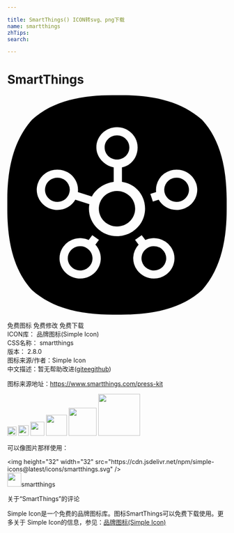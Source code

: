 ```yaml
---

title: SmartThings() ICON转svg、png下载
name: smartthings
zhTips: 
search: 

---
```


# SmartThings  <small style="font-size: 60%;font-weight: 100"></small>

<div id="svg" class="svg-wrap">
<svg role="img" viewBox="0 0 24 24" xmlns="http://www.w3.org/2000/svg"><title>SmartThings icon</title><path d="M11.51 0C8.338 0 5.034.537 2.694 2.694.5 5.174 0 8.464 0 11.525v.942c0 3.165.537 6.499 2.694 8.84C5.188 23.513 8.494 24 11.569 24h.854c3.18 0 6.528-.53 8.883-2.694C23.514 18.811 24 15.5 24 12.423v-.853c0-3.18-.53-6.528-2.694-8.876C18.826.494 15.544 0 12.482 0zM12 3.505c1.244 0 2.256.99 2.256 2.206 0 1.065-.685 1.976-1.715 2.181v1.59c1.48.214 2.528 1.43 2.528 2.934 0 1.654-1.377 3-3.07 3-1.692 0-3.068-1.346-3.068-3 0-.17.017-.335.045-.497l-1.536-.488a2.258 2.258 0 01-1.962 1.12c-.237 0-.471-.037-.698-.11-1.183-.375-1.833-1.622-1.449-2.78a2.246 2.246 0 012.146-1.524c.237 0 .471.036.698.108a2.23 2.23 0 011.313 1.098c.204.391.282.823.232 1.249l1.535.488c.44-.86 1.378-1.453 2.384-1.599V7.892c-1.029-.205-1.896-1.116-1.896-2.181 0-1.217 1.012-2.206 2.257-2.206zm0 .882c-.747 0-1.354.594-1.354 1.324 0 .73.607 1.324 1.354 1.324.746 0 1.354-.594 1.354-1.324 0-.73-.608-1.324-1.354-1.324zm6.522 3.75c.98 0 1.843.613 2.146 1.525.186.56.138 1.158-.135 1.683-.274.526-.74.915-1.314 1.096-.227.073-.461.11-.698.11a2.258 2.258 0 01-1.962-1.12l-.634.201-.278-.838.632-.202a2.21 2.21 0 011.546-2.347c.226-.072.46-.108.697-.108zM5.476 9.02c-.588 0-1.105.368-1.287.915-.23.694.159 1.442.869 1.668.136.043.277.065.419.065.588 0 1.105-.368 1.287-.915a1.29 1.29 0 00-.081-1.01 1.338 1.338 0 00-.788-.658 1.377 1.377 0 00-.42-.065zm13.045 0c-.142 0-.282.021-.419.065a1.32 1.32 0 00-.869 1.668c.182.547.7.915 1.287.915.142 0 .283-.022.42-.065.344-.11.623-.343.787-.659.165-.315.193-.673.082-1.009a1.348 1.348 0 00-1.288-.915zM12 10.474c-1.095 0-1.986.871-1.986 1.942 0 1.07.89 1.941 1.986 1.941 1.094 0 1.985-.87 1.985-1.94 0-1.072-.89-1.943-1.985-1.943zm-2.706 4.831l.73.519-.39.526c.709.757.801 1.925.16 2.787-.423.57-1.106.91-1.827.91-.478 0-.937-.147-1.325-.422a2.177 2.177 0 01-.499-3.082 2.28 2.28 0 012.76-.71zm5.41 0l.392.528a2.285 2.285 0 012.76.71 2.178 2.178 0 01-.499 3.082 2.275 2.275 0 01-1.325.421 2.28 2.28 0 01-1.827-.91 2.172 2.172 0 01.16-2.785l-.39-.527zm-6.734 1.21c-.433 0-.843.205-1.097.547-.44.59-.304 1.42.3 1.849a1.37 1.37 0 001.891-.293c.44-.59.305-1.42-.3-1.85a1.364 1.364 0 00-.794-.252zm8.059 0c-.287 0-.561.088-.795.254a1.307 1.307 0 00-.299 1.849 1.371 1.371 0 001.891.293 1.307 1.307 0 00.3-1.85 1.37 1.37 0 00-1.097-.545Z"/></svg>
</div>
<detail full-name='smartthings'></detail>

<div class="detail-page">
<p>
<span><span class="badge-success badge">免费图标</span> <span class="badge-success badge">免费修改</span>  <span class="badge-success badge">免费下载</span> </span>
<br/>
<span>
ICON库：
<span class="badge-secondary badge">品牌图标(Simple Icon)</span> 
</span>
<br/>
<span>
CSS名称：
<span class="badge-secondary badge">smartthings</span> 
</span>

<br/>
<span>
版本：
<span class="badge-secondary badge">2.8.0</span> 
</span>
<br/>
<span>图标来源/作者：<span class="badge-light badge">Simple Icon</span></span> 
<br/>
<span class="zh-detail">中文描述：暂无<span class="help-link"><span>帮助改进</span>(<a href="https://gitee.com/liuwave/icon-helper/edit/master/json/brands/smartthings.json" target="_blank" rel="noopener noreferrer">gitee</a><a href="https://github.com/liuwave/icon-helper/edit/master/json/brands/smartthings.json" target="_blank" rel="noopener noreferrer">github</a></span>)</span><br/>
</p>
</div><div class="description description alert alert-light"><p>图标来源地址：<a href="https://www.smartthings.com/press-kit" target="_blank" rel="noopener noreferrer">https://www.smartthings.com/press-kit</a></p></div>
<div class="alert alert-dark">
<img height="21" width="21" src="https://cdn.jsdelivr.net/npm/simple-icons@latest/icons/smartthings.svg" />
<img height="24" width="24" src="https://cdn.jsdelivr.net/npm/simple-icons@latest/icons/smartthings.svg" />
<img height="32" width="32" src="https://cdn.jsdelivr.net/npm/simple-icons@latest/icons/smartthings.svg" />
<img height="48" width="48" src="https://cdn.jsdelivr.net/npm/simple-icons@latest/icons/smartthings.svg" />
<img height="64" width="64" src="https://cdn.jsdelivr.net/npm/simple-icons@latest/icons/smartthings.svg" />
<img height="96" width="96" src="https://cdn.jsdelivr.net/npm/simple-icons@latest/icons/smartthings.svg" />

</div>
<div>
  <p>可以像图片那样使用：    
  </p>
  <div class="alert alert-primary" style="font-size: 14px">
    &lt;img height="32" width="32" src="https://cdn.jsdelivr.net/npm/simple-icons@latest/icons/smartthings.svg" /&gt;
    <copy-btn content='<img height="32" width="32" src="https://cdn.jsdelivr.net/npm/simple-icons@latest/icons/smartthings.svg" />'></copy-btn>
  </div>
  <div class="alert alert-secondary">
    <img height="32" width="32" src="https://cdn.jsdelivr.net/npm/simple-icons@latest/icons/smartthings.svg" />smartthings
    <copy-btn content="smartthings" btn-title="复制图标名称"></copy-btn>
  </div>
</div>

<Vssue title="关于“SmartThings”的评论" >关于“SmartThings”的评论</Vssue>


<div><p>Simple Icon是一个免费的品牌图标库。图标SmartThings可以免费下载使用。更多关于  Simple Icon的信息，参见：<a target="_blank" href="https://iconhelper.cn/brands.html">品牌图标(Simple Icon)</a>
</p></div>
